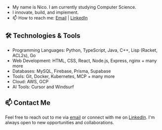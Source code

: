 - My name is Nico. I am currently studying Computer Science.
- I innovate, build, and implement. 
- 📫 How to reach me: [Email](mailto:arraje.n@northeastern.edu) | [LinkedIn](https://www.linkedin.com/in/nicoarraje/)

## 🛠️ Technologies & Tools

- Programming Languages: Python, TypeScript, Java, C++, Lisp (Racket, ACL2s), Go
- Web Development: HTML, CSS, React, Node.js, Express, nginx + many more
- Databases: MySQL, Firebase, Prisma, Supabase
- Tools: Git, Docker, Kubernetes, MCP + many more
- Cloud: AWS, GCP
- AI Tools: Cursor and Windsurf

## 📫 Contact Me

Feel free to reach out to me via [email](mailto:arraje.n@northeastern.edu) or connect with me on [LinkedIn](https://www.linkedin.com/in/nicoarraje/). I'm always open to new opportunities and collaborations.
